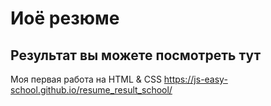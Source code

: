 # Иоё резюме

## Результат вы можете посмотреть тут

Моя первая работа на HTML & CSS https://js-easy-school.github.io/resume_result_school/
